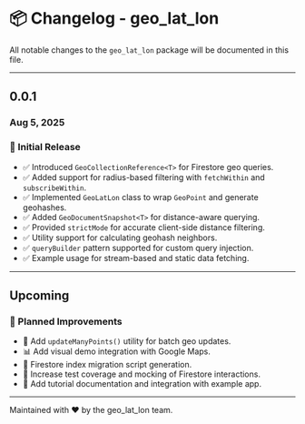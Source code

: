 # 📦 Changelog - geo_lat_lon

All notable changes to the `geo_lat_lon` package will be documented in this file.

---


## 0.0.1

### Aug 5, 2025

### 🎉 Initial Release

* ✅ Introduced `GeoCollectionReference<T>` for Firestore geo queries.
* ✅ Added support for radius-based filtering with `fetchWithin` and `subscribeWithin`.
* ✅ Implemented `GeoLatLon` class to wrap `GeoPoint` and generate geohashes.
* ✅ Added `GeoDocumentSnapshot<T>` for distance-aware querying.
* ✅ Provided `strictMode` for accurate client-side distance filtering.
* ✅ Utility support for calculating geohash neighbors.
* ✅ `queryBuilder` pattern supported for custom query injection.
* ✅ Example usage for stream-based and static data fetching.

---

## Upcoming

### 🚧 Planned Improvements

* 🔄 Add `updateManyPoints()` utility for batch geo updates.
* 📊 Add visual demo integration with Google Maps.
* 🔧 Firestore index migration script generation.
* 🧪 Increase test coverage and mocking of Firestore interactions.
* 📘 Add tutorial documentation and integration with example app.

---

Maintained with ❤️ by the geo_lat_lon team.
